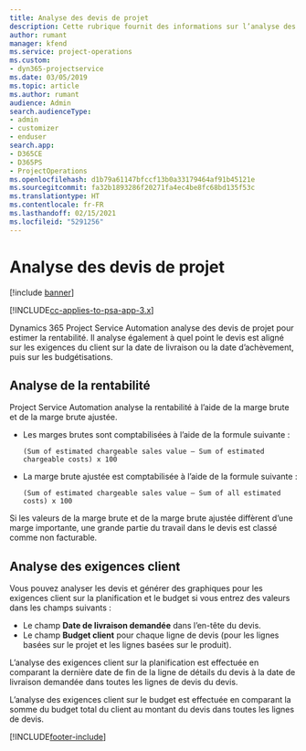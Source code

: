 ```yaml
---
title: Analyse des devis de projet
description: Cette rubrique fournit des informations sur l’analyse des devis de projet.
author: rumant
manager: kfend
ms.service: project-operations
ms.custom:
- dyn365-projectservice
ms.date: 03/05/2019
ms.topic: article
ms.author: rumant
audience: Admin
search.audienceType:
- admin
- customizer
- enduser
search.app:
- D365CE
- D365PS
- ProjectOperations
ms.openlocfilehash: d1b79a61147bfccf13b0a33179464af91b45121e
ms.sourcegitcommit: fa32b1893286f20271fa4ec4be8fc68bd135f53c
ms.translationtype: HT
ms.contentlocale: fr-FR
ms.lasthandoff: 02/15/2021
ms.locfileid: "5291256"
---
```

# <a name="analysis-of-project-quotes"></a>Analyse des devis de projet

[!include [banner](../includes/psa-now-project-operations.md)]

[!INCLUDE[cc-applies-to-psa-app-3.x](../includes/cc-applies-to-psa-app-3x.md)]

Dynamics 365 Project Service Automation analyse des devis de projet pour estimer la rentabilité. Il analyse également à quel point le devis est aligné sur les exigences du client sur la date de livraison ou la date d’achèvement, puis sur les budgétisations.

## <a name="profitability-analysis"></a>Analyse de la rentabilité

Project Service Automation analyse la rentabilité à l’aide de la marge brute et de la marge brute ajustée.

- Les marges brutes sont comptabilisées à l’aide de la formule suivante :

  `
    (Sum of estimated chargeable sales value – Sum of estimated chargeable costs) x 100
  `
- La marge brute ajustée est comptabilisée à l’aide de la formule suivante :

  `
    (Sum of estimated chargeable sales value – Sum of all estimated costs) x 100
  `

Si les valeurs de la marge brute et de la marge brute ajustée diffèrent d’une marge importante, une grande partie du travail dans le devis est classé comme non facturable.

## <a name="analysis-of-customer-expectations"></a>Analyse des exigences client

Vous pouvez analyser les devis et générer des graphiques pour les exigences client sur la planification et le budget si vous entrez des valeurs dans les champs suivants :

- Le champ **Date de livraison demandée** dans l’en-tête du devis.
- Le champ **Budget client** pour chaque ligne de devis (pour les lignes basées sur le projet et les lignes basées sur le produit).

L’analyse des exigences client sur la planification est effectuée en comparant la dernière date de fin de la ligne de détails du devis à la date de livraison demandée dans toutes les lignes de devis du devis.

L’analyse des exigences client sur le budget est effectuée en comparant la somme du budget total du client au montant du devis dans toutes les lignes de devis.


[!INCLUDE[footer-include](../includes/footer-banner.md)]